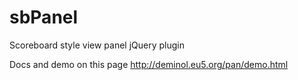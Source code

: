 # sbPanel
Scoreboard style view panel jQuery plugin

Docs and demo on this page http://deminol.eu5.org/pan/demo.html
